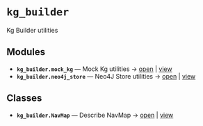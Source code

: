 # `kg_builder`

Kg Builder utilities

<!-- START doctoc generated TOC please keep comment here to allow auto update -->
<!-- END doctoc generated TOC please keep comment here to allow auto update -->

## Modules

- **`kg_builder.mock_kg`** — Mock Kg utilities → [open](vscode://file//home/paul/kgfoundry/src/kg_builder/mock_kg.py:1:1) | [view](https://github.com/github.com/paul-heyse/blob/091f97c8dc179d1eec06cd12561fb84922732e06/src/kg_builder/mock_kg.py#L1)
- **`kg_builder.neo4j_store`** — Neo4J Store utilities → [open](vscode://file//home/paul/kgfoundry/src/kg_builder/neo4j_store.py:1:1) | [view](https://github.com/github.com/paul-heyse/blob/091f97c8dc179d1eec06cd12561fb84922732e06/src/kg_builder/neo4j_store.py#L1)

## Classes

- **`kg_builder.NavMap`** — Describe NavMap → [open](vscode://file//home/paul/kgfoundry/src/kgfoundry_common/navmap_types.py:32:1) | [view](https://github.com/github.com/paul-heyse/blob/091f97c8dc179d1eec06cd12561fb84922732e06/src/kgfoundry_common/navmap_types.py#L32-L45)
<!-- agent:readme v1 sha:091f97c8dc179d1eec06cd12561fb84922732e06 content:1c69e01d1de4 -->

